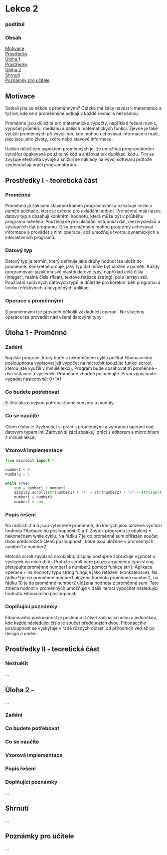 # Lekce 2
### podtitul

### Obsah
[Motivace](#motivace)  
[Prostředky](#resources1)  
[Úloha 1](#assignment1)  
[Prostředky](#resources2)  
[Úloha 2](#assignment2)  
[Shrnutí](#conclusion)  
[Poznámky pro učitele](#pozn)  

## Motivace <a name="motivace"/>
Setkali jste se někde s proměnnými?
Otázka má žáky navést k matematice a fyzice, kde se s proměnnými potkají v každé rovnici s neznámou. 
	
Proměnné jsou důležité pro matematické výpočty, například řešení rovnic, výpočet průměru, mediánu a dalších matematických funkcí. Zjevné je také využití proměnných při vývoji her, kde mohou uchovávat informace o hráči, jako jsou jeho životy, skóre nebo stavové informace.

Dalším důležitým aspektem proměnných je, že umožňují programátorům vytvářet opakovaně použitelný kód a snižovat tak duplikaci kódu. Tím se zvyšuje efektivita vývoje a snižují se náklady na vývoj softwaru protože zjednodušují práci programátorům.

## Prostředky I - teoretická část <a name="resources1"/>
### Proměnná
Proměnná je základní stavební kamen programování a označuje místo v paměti počítače, které je určeno pro ukládání hodnot. Proměnné mají název, datový typ a obsahují konkrétní hodnotu, která může být v průběhu programu měněna. Používají se pro ukládání vstupních dat, mezivýsledků a výstupních dat programu. Díky proměnným mohou programy uchovávat informace a provádět s nimi operace, což umožňuje tvorbu dynamických a interaktivních programů.
### Datový typ
Datový typ je termín, který definuje jaké druhy hodnot lze uložit do proměnné. Konkrétně určuje, jaký typ dat může být uložen v paměti. Každý programovací jazyk má své vlastní datové typy, například celá čísla (integer), reálná čísla (float), textové řetězce (string), pole (array) atd. Používání správných datových typů je důležité pro korektní běh programu a tvorbu efektivních a bezpečných aplikací.
### Operace s proměnnými
S proměnnými lze provádět několik základních operací. Ne všechny operace lze provádět nad všemi datovými typy

## Úloha 1 - Proměnné <a name="assignment1"/>
### Zadání
Napište program, který bude v nekonečném cyklu počítat Fibonaccioho posloupnosta vypisovat její výpočet na micro:bit (použijte funkci scrool, kterou jste využili v minulé lekci). Program bude obsahovat tři proměnné - dva sčítance a výsledek. Proměnné vhodně pojmenujte. První výpis bude vypadat následovně: 0+1=1
### Co budete potřebovat
K této úloze nejsou potřeba žádné senzory a moduly.
### Co se naučíte
Cílem úlohy je Vyzkoušet si práci s proměnnými a vybranou operací nad datovým typem int. Zároveň si žáci zopakují práci s editorem a micro:bitem z minulé lekce.
### Vzorová implementace
```python
from microbit import * 

number1 = 0
number2 = 1   

while True:   
    sum = number1 + number2     
    display.scroll(str(number1) + "+" + str(number2) + "=" + str(sum))
    number1 = number2
    number2 = sum
```

### Popis řešení
Na řádcích 3 a 4 jsou vytvořené proměnné, do kterých jsou uložené výchozí hodnoty Fibobacciho posloupnosti 0 a 1. Zbytek programu je obalený v nekonečném while cyklu. Na řádku 7 je do proměnné sum přiřazen součet dvou předchozích členů posloupnosti, které jsou uložené v proměnných number1 a number2. 

Metoda scroll zavolaná na objektu display postupně zobrazuje výpočet a výsledek na micro:bitu. Protože scroll bere pouze argumenty typu string přetypujte proměnné number1 a number2 pomocí funkce str(). Aplikace operace + na hodnoty typu string funguje jako řetězení (konkatenace).
Na řádku 9 je do proměnné number1 uložena hodnota proměnné number2, na řádku 10 je do proměnné number2 uložena hodnota z proměnné sum. Tato změna hodnot v proměnných umožňuje v další iteraci vypočítat následující hodnotu Fibonacciho posloupnosti.

### Doplňující poznámky 
Fibonnaciho posloupnost je poslopnost čísel začínající nulou a jednočkou, kde každé následující číslo je součet předchozích dvou. Fibonacciho posloupnost se vyskytuje v řadě různých oblastí od přírodních věd až po design a umění.

## Prostředky II - teoretická část <a name="resources2"/>

### NezhaKit
...
<a name="assignment2"/>
## Úloha 2 - 
...
### Zadání
### Co budete potřebovat
### Co se naučíte
### Vzorová implementace
### Popis řešení
### Doplňující poznámky 
...
<a name="conclusion"/>
## Shrnutí
...
<a name="pozn"/>
## Poznámky pro učitele
...
